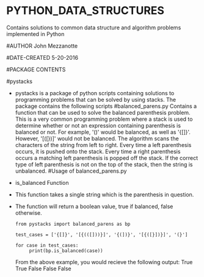 # PYTHON_DATA_STRUCTURES
Contains solutions to common data structure and algorithm problems implemented in Python

#AUTHOR
John Mezzanotte

#DATE-CREATED 
5-20-2016

#PACKAGE CONTENTS

#pystacks
  - pystacks is a package of python scripts containing solutions to programming problems that can be solved by using stacks. The 
  package contains the following scripts
#balanced_parens.py 
      Contains a function that can be used to solve the balanced parenthesis problem. This is a very 
      common programming problem where a stack is used to determine whether or not an expression containing parenthesis is 
      balanced or not. For example, '()' would be balanced, as well as '{[]}'. However, '[([})]' would not be balanced. 
      The algorithm scans the characters of the string from left to right. Every time a left parenthesis occurs, it 
      is pushed onto the stack. Every time a right parenthesis occurs a matching left parenthesis is popped off the stack. 
      If the correct type of left parenthesis is not on the top of the stack, then the string is unbalanced. 
#Usage of balanced_parens.py 
 - is_balanced Function
 - This function takes a single string which is the parenthesis in question. 
 - The function will return a boolean value, true if balanced, false otherwise. 

      ```
      from pystacks import balanced_parens as bp 

      test_cases = ['{[]}', '[{(([]))}]', '{(])}', '[{([}])}]', '(}']

      for case in test_cases:
	       print(bp.is_balanced(case))
      
      ```
      
      From the above example, you would recieve the following output: 
        True True False False False
      
    
